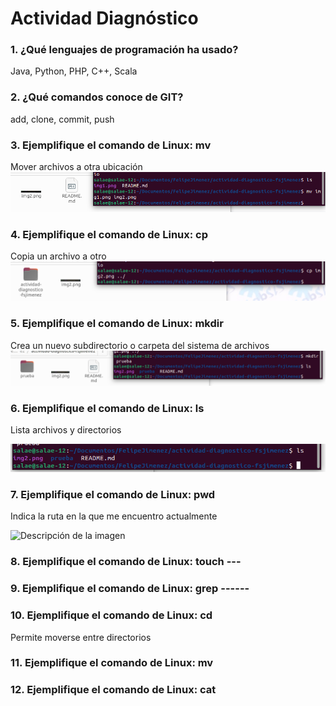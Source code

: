 # Actividad Diagnóstico


### 1. ¿Qué lenguajes de programación ha usado?

Java, Python, PHP, C++, Scala

### 2. ¿Qué comandos conoce de GIT?

add, clone, commit, push

### 3. Ejemplifique el comando de Linux: mv

Mover archivos a otra ubicación
![Descripción de la imagen](img2.png)

### 4. Ejemplifique el comando de Linux: cp

Copia un archivo a otro
![Descripción de la imagen](img3.png)

### 5. Ejemplifique el comando de Linux: mkdir

Crea un nuevo subdirectorio o carpeta del sistema de archivos
![Descripción de la imagen](img4.png)

### 6. Ejemplifique el comando de Linux: ls

Lista archivos y directorios

![Descripción de la imagen](img5.png)

### 7. Ejemplifique el comando de Linux: pwd

Indica la ruta en la que me encuentro actualmente

![Descripción de la imagen](img.6png)

### 8. Ejemplifique el comando de Linux: touch ---
### 9. Ejemplifique el comando de Linux: grep ------
### 10. Ejemplifique el comando de Linux: cd

Permite moverse entre directorios


### 11. Ejemplifique el comando de Linux: mv
### 12. Ejemplifique el comando de Linux: cat
